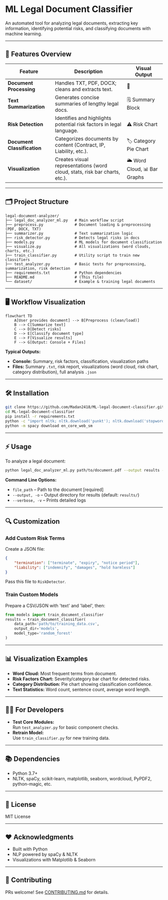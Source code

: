 # ML Legal Document Classifier

An automated tool for analyzing legal documents, extracting key information, identifying potential risks, and classifying documents with machine learning.

---

## 🚀 Features Overview

| Feature                | Description                                                                 | Visual Output                |
|------------------------|-----------------------------------------------------------------------------|------------------------------|
| **Document Processing**| Handles TXT, PDF, DOCX; cleans and extracts text.                           | 📄                           |
| **Text Summarization** | Generates concise summaries of lengthy legal docs.                          | 🗒️ Summary Block             |
| **Risk Detection**     | Identifies and highlights potential risk factors in legal language.          | ⚠️ Risk Chart                |
| **Document Classification** | Categorizes documents by content (Contract, IP, Liability, etc.).      | 🏷️ Category Pie Chart        |
| **Visualization**      | Creates visual representations (word cloud, stats, risk bar charts, etc.).  | 🌥️ Word Cloud, 📊 Bar Graphs |

---

## 🗂 Project Structure

```text
legal-document-analyzer/
├── legal_doc_analyzer_ml.py   # Main workflow script
├── preprocess.py              # Document loading & preprocessing (PDF, DOCX, TXT)
├── summarizer.py              # Text summarization logic
├── risk_detector.py           # Detects legal risks in docs
├── models.py                  # ML models for document classification
├── visualize.py               # All visualizations (word clouds, charts, etc.)
├── train_classifier.py        # Utility script to train new classifiers
├── test_analyzer.py           # Basic tests for preprocessing, summarization, risk detection
├── requirements.txt           # Python dependencies
├── README.md                  # (This file)
└── dataset/                   # Example & training legal documents
```

---

## 🖥️ Workflow Visualization

```mermaid
flowchart TD
    A[User provides document] --> B[Preprocess (clean/load)]
    B --> C[Summarize text]
    C --> D[Detect risks]
    D --> E[Classify document type]
    E --> F[Visualize results]
    F --> G[Output: Console + Files]
```

**Typical Outputs:**
- **Console:** Summary, risk factors, classification, visualization paths
- **Files:** Summary `.txt`, risk report, visualizations (word cloud, risk chart, category distribution), full analysis `.json`

---

## 🛠️ Installation

```bash
git clone https://github.com/Madan2418/ML-legal-Document-classifier.git
cd ML-legal-Document-classifier
pip install -r requirements.txt
python -c "import nltk; nltk.download('punkt'); nltk.download('stopwords'); nltk.download('wordnet')"
python -m spacy download en_core_web_sm
```

---

## ⚡ Usage

To analyze a legal document:
```bash
python legal_doc_analyzer_ml.py path/to/document.pdf --output results --verbose
```

**Command Line Options:**
- `file_path` – Path to the document [required]
- `--output, -o` – Output directory for results (default: `results/`)
- `--verbose, -v` – Prints detailed logs

---

## 🔍 Customization

### Add Custom Risk Terms
Create a JSON file:
```json
{
    "termination": ["terminate", "expiry", "notice period"],
    "liability": ["indemnify", "damages", "hold harmless"]
}
```
Pass this file to `RiskDetector`.

### Train Custom Models
Prepare a CSV/JSON with 'text' and 'label', then:
```python
from models import train_document_classifier
results = train_document_classifier(
    data_path='path/to/training_data.csv',
    output_dir='models',
    model_type='random_forest'
)
```

---

## 📊 Visualization Examples

- **Word Cloud:** Most frequent terms from document.
- **Risk Factors Chart:** Severity/category bar chart for detected risks.
- **Category Distribution:** Pie chart showing classification confidence.
- **Text Statistics:** Word count, sentence count, average word length.

---

## 🧑‍💻 For Developers

- **Test Core Modules:**  
  Run `test_analyzer.py` for basic component checks.
- **Retrain Model:**  
  Use `train_classifier.py` for new training data.

---

## 📚 Dependencies

- Python 3.7+
- NLTK, spaCy, scikit-learn, matplotlib, seaborn, wordcloud, PyPDF2, python-magic, etc.

---

## 📄 License

MIT License

---

## ❤️ Acknowledgments

- Built with Python
- NLP powered by spaCy & NLTK
- Visualizations with Matplotlib & Seaborn

---

## 👋 Contributing

PRs welcome! See [CONTRIBUTING.md](CONTRIBUTING.md) for details.
